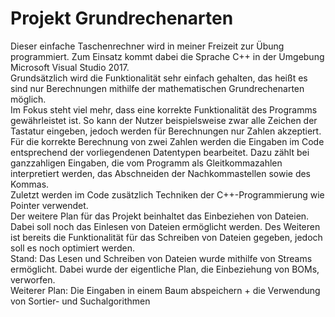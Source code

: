 # Projekt Grundrechenarten
Dieser einfache Taschenrechner wird in meiner Freizeit zur Übung programmiert. Zum Einsatz kommt dabei die Sprache C++ in der Umgebung Microsoft Visual Studio 2017. \
Grundsätzlich wird die Funktionalität sehr einfach gehalten, das heißt es sind nur Berechnungen mithilfe der mathematischen Grundrechenarten möglich. \
Im Fokus steht viel mehr, dass eine korrekte Funktionalität des Programms gewährleistet ist. So kann der Nutzer beispielsweise zwar alle Zeichen der Tastatur eingeben, jedoch werden für Berechnungen nur Zahlen akzeptiert. \
Für die korrekte Berechnung von zwei Zahlen werden die Eingaben im Code entsprechend der vorliegendenen Datentypen bearbeitet. Dazu zählt bei ganzzahligen Eingaben, die vom Programm als Gleitkommazahlen interpretiert werden, das Abschneiden der Nachkommastellen sowie des Kommas. \
Zuletzt werden im Code zusätzlich Techniken der C++-Programmierung wie Pointer verwendet. \
Der weitere Plan für das Projekt beinhaltet das Einbeziehen von Dateien. Dabei soll noch das Einlesen von Dateien ermöglicht werden. Des Weiteren ist bereits die Funktionalität für das Schreiben von Dateien gegeben, jedoch soll es noch optimiert werden. \
Stand: Das Lesen und Schreiben von Dateien wurde mithilfe von Streams ermöglicht. Dabei wurde der eigentliche Plan, die Einbeziehung von BOMs, verworfen. \
Weiterer Plan: Die Eingaben in einem Baum abspeichern + die Verwendung von Sortier- und Suchalgorithmen
